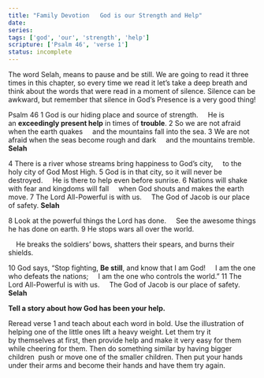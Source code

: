 ```yaml
---
title: "Family Devotion   God is our Strength and Help"
date: 
series: 
tags: ['god', 'our', 'strength', 'help']
scripture: ['Psalm 46', 'verse 1']
status: incomplete
---
```


The word Selah, means to pause and be still. We are going to read it three times in this chapter, so every time we read it let’s take a deep breath and think about the words that were read in a moment of silence. Silence can be awkward, but remember that silence in God’s Presence is a very good thing!

Psalm 46
1 God is our hiding place and source of strength.
    He is an **exceedingly present help** in times of **trouble**.
2 So we are not afraid when the earth quakes
    and the mountains fall into the sea.
3 We are not afraid when the seas become rough and dark
    and the mountains tremble. **Selah**

4 There is a river whose streams bring happiness to God’s city,
    to the holy city of God Most High.
5 God is in that city, so it will never be destroyed.
    He is there to help even before sunrise.
6 Nations will shake with fear and kingdoms will fall
    when God shouts and makes the earth move.
7 The Lord All-Powerful is with us.
    The God of Jacob is our place of safety. **Selah**

8 Look at the powerful things the Lord has done.
    See the awesome things he has done on earth.
9 He stops wars all over the world.

    He breaks the soldiers’ bows, shatters their spears, and burns their shields.

10 God says, “Stop fighting, **Be still**, and know that I am God!
    I am the one who defeats the nations;
    I am the one who controls the world.”
11 The Lord All-Powerful is with us.
    The God of Jacob is our place of safety. **Selah**

**Tell a story about how God has been your help.**

Reread verse 1 and teach about each word in bold. Use the illustration of helping one of the little ones lift a heavy weight. Let them try it by themselves at first, then provide help and make it very easy for them while cheering for them. Then do something similar by having bigger children  push or move one of the smaller children. Then put your hands under their arms and become their hands and have them try again.